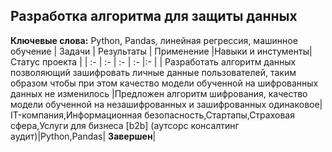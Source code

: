 ## Разработка алгоритма для защиты данных
**Ключевые слова:** Python, Pandas, линейная регрессия, машинное обучение
| Задачи | Результаты | Применение |Навыки и инстументы| Статус проекта |
| :- | :- | :- | :- |:- |
| Разработать алгоритм данных позволяющий зашифровать личные данные пользователей, таким образом чтобы при этом качество модели обученной на шифрованных данных не изменилось |Предложен алгоритм шифрования, качество модели обученной на незашифрованных и зашифрованных одинаковое| IT-компания,Информационная безопасность,Стартапы,Страховая сфера,Услуги для бизнеса [b2b] (аутсорс консалтинг аудит)|Python,Pandas| **Завершен**|



